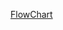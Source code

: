 [FlowChart](https://app.diagrams.net/#G1kwzJEo15dygMrYsQWZbkA-zw6Ub5r2Og#%7B%22pageId%22%3A%22Ig6PNDfQSEgMbKl3bGMM%22%7D)
